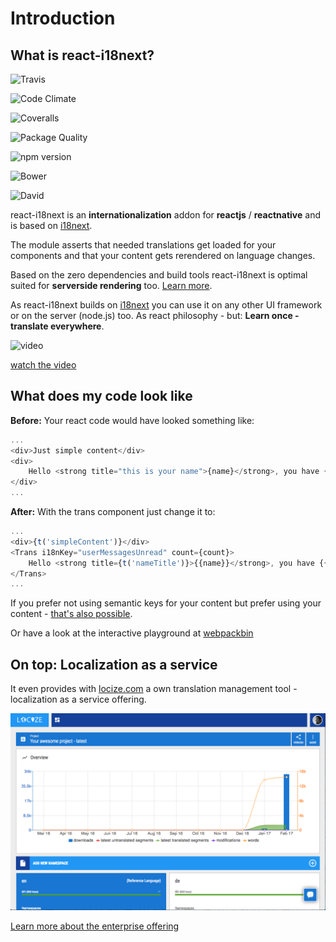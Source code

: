 # Introduction

## What is react-i18next?

![Travis](https://img.shields.io/travis/i18next/react-i18next/master.svg?style=flat-square)

![Code Climate](https://codeclimate.com/github/codeclimate/codeclimate/badges/gpa.svg)

![Coveralls](https://img.shields.io/coveralls/i18next/react-i18next/master.svg?style=flat-square)

![Package Quality](http://npm.packagequality.com/shield/react-i18next.svg)

![npm version](https://img.shields.io/npm/v/react-i18next.svg?style=flat-square)

![Bower](https://img.shields.io/bower/v/react-i18next.svg?style=flat-square)

![David](https://img.shields.io/david/i18next/react-i18next.svg?style=flat-square)

react-i18next is an **internationalization** addon for **reactjs** / **reactnative** and is based on [i18next](http://i18next.com).

The module asserts that needed translations get loaded for your components and that your content gets rerendered on language changes.

Based on the zero dependencies and build tools react-i18next is optimal suited for **serverside rendering** too. [Learn more](../misc/serverside-rendering.md).

As react-i18next builds on [i18next](http://i18next.com) you can use it on any other UI framework or on the server \(node.js\) too. As react philosophy - but: **Learn once - translate everywhere**.

![video](https://raw.githubusercontent.com/i18next/react-i18next/master/example/locize-example/video_sample.png)

[watch the video](https://www.youtube.com/watch?v=9NOzJhgmyQE)

## What does my code look like

**Before:** Your react code would have looked something like:

```javascript
...
<div>Just simple content</div>
<div>
    Hello <strong title="this is your name">{name}</strong>, you have {count} unread message(s). <Link to="/msgs">Go to messages</Link>.
</div>
...
```

**After:** With the trans component just change it to:

```javascript
...
<div>{t('simpleContent')}</div>
<Trans i18nKey="userMessagesUnread" count={count}>
    Hello <strong title={t('nameTitle')}>{{name}}</strong>, you have {{count}} unread message. <Link to="/msgs">Go to messages</Link>.
</Trans>
...
```

If you prefer not using semantic keys for your content but prefer using your content - [that's also possible](https://www.i18next.com/principles/fallback.html#key-fallback).

Or have a look at the interactive playground at [webpackbin](https://www.webpackbin.com/bins/-KvzvUPFsBVI_74Jll99)

## On top: Localization as a service

It even provides with [locize.com](http://locize.com/?utm_source=react_i18next_com&utm_medium=gitbook) a own translation management tool - localization as a service offering.

![](../.gitbook/assets/dashboard.png)

[Learn more about the enterprise offering](https://www.i18next.com/for-enterprises.html)

